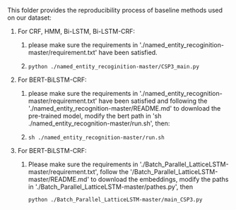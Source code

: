This folder provides the reproducibility process of baseline methods used on our dataset:

1. For CRF, HMM, Bi-LSTM, Bi-LSTM-CRF:

   1. please make sure the requirements in './named_entity_recoginition-master/requirement.txt' have been satisfied.

   2. ```
      python ./named_entity_recoginition-master/CSP3_main.py 
      ```

2. For BERT-BiLSTM-CRF:

   1. please make sure the requirements in './named_entity_recognition-master/requirement.txt' have been satisfied and following the './named_entity_recognition-master/README.md' to download the pre-trained model, modify the bert path in 'sh ./named_entity_recognition-master/run.sh', then:

   2. ```
      sh ./named_entity_recognition-master/run.sh
      ```

3. For BERT-BiLSTM-CRF:

   1. Please make sure the requirements in './Batch_Parallel_LatticeLSTM-master/requirement.txt', follow the '/Batch_Parallel_LatticeLSTM-master/README.md' to download the embeddings, modify the paths in './Batch_Parallel_LatticeLSTM-master/pathes.py', then

      ```
      python ./Batch_Parallel_LatticeLSTM-master/main_CSP3.py
      ```

      